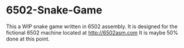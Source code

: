 6502-Snake-Game
===============

This a WIP snake game written in 6502 assembly. It is designed for the fictional 6502 machine located at http://6502asm.com
It is maybe 50% done at this point.
